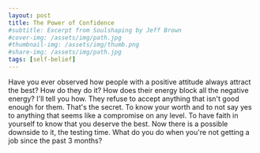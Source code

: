```yaml
---
layout: post
title: The Power of Confidence
#subtitle: Excerpt from Soulshaping by Jeff Brown
#cover-img: /assets/img/path.jpg
#thumbnail-img: /assets/img/thumb.png
#share-img: /assets/img/path.jpg
tags: [self-belief]
---
```

Have you ever observed how people with a positive attitude always attract the best? How do they do it? How does their energy block all the negative energy?
I'll tell you how. They refuse to accept anything that isn't good enough for them. That's the secret. To know your worth and to not say yes to anything that seems like a compromise on any level. To have faith in yourself to know that you deserve the best. Now there is a possible downside to it, the testing time. What do you do when you're not getting a job since the past 3 months? 
